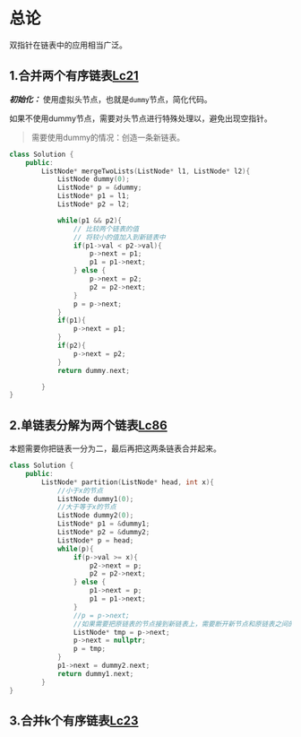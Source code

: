# 总论
双指针在链表中的应用相当广泛。

## 1.合并两个有序链表[Lc21](https://leetcode.cn/problems/merge-two-sorted-lists/)

***初始化：***
使用虚拟头节点，也就是`dummy`节点，简化代码。

如果不使用dummy节点，需要对头节点进行特殊处理以，避免出现空指针。

> 需要使用dummy的情况：创造一条新链表。

```cpp
class Solution {
    public:
        ListNode* mergeTwoLists(ListNode* l1, ListNode* l2){
            ListNode dummy(0);
            ListNode* p = &dummy;
            ListNode* p1 = l1;
            ListNode* p2 = l2;

            while(p1 && p2){
                // 比较两个链表的值
                // 将较小的值加入到新链表中
                if(p1->val < p2->val){
                    p->next = p1;
                    p1 = p1->next;
                } else {
                    p->next = p2;
                    p2 = p2->next;
                }
                p = p->next;
            }
            if(p1){
                p->next = p1;
            }
            if(p2){
                p->next = p2;
            }
            return dummy.next;

        }
}
```

## 2.单链表分解为两个链表[Lc86](https://leetcode.cn/problems/partition-list/)

本题需要你把链表一分为二，最后再把这两条链表合并起来。

```cpp
class Solution {
    public:
        ListNode* partition(ListNode* head, int x){
            //小于x的节点
            ListNode dummy1(0);
            //大于等于x的节点
            ListNode dummy2(0);
            ListNode* p1 = &dummy1;
            ListNode* p2 = &dummy2;
            ListNode* p = head;
            while(p){
                if(p->val >= x){
                    p2->next = p;
                    p2 = p2->next;
                } else {
                    p1->next = p;
                    p1 = p1->next;
                }
                //p = p->next;
                //如果需要把原链表的节点接到新链表上，需要断开新节点和原链表之间的连接。否则会形成环。
                ListNode* tmp = p->next;
                p->next = nullptr;
                p = tmp;
            }
            p1->next = dummy2.next;
            return dummy1.next;
        }
}
```
## 3.合并k个有序链表[Lc23](https://leetcode.cn/problems/merge-k-sorted-lists/)
